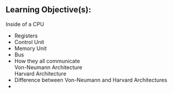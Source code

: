 ## Learning Objective(s):
Inside of a CPU  
* Registers  
* Control Unit  
* Memory Unit  
* Bus  
* How they all communicate  
Von-Neumann Architecture  
Harvard Architecture  
* Difference between Von-Neumann and Harvard Architectures
* 